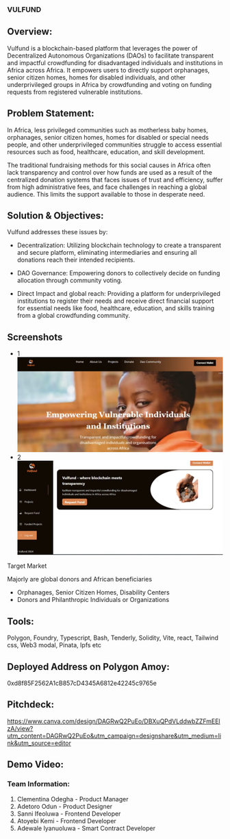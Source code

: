 ### VULFUND

## Overview:

Vulfund is a blockchain-based platform that leverages the power of Decentralized Autonomous Organizations (DAOs) to facilitate transparent and impactful crowdfunding for disadvantaged individuals and institutions in Africa across Africa. It empowers users to directly support orphanages, senior citizen homes, homes for disabled individuals, and other underprivileged groups in Africa by crowdfunding and voting on funding requests from registered vulnerable institutions.

## Problem Statement:

In Africa, less privileged communities such as motherless baby homes, orphanages, senior citizen homes, homes for disabled or special needs people, and other underprivileged communities struggle to access essential resources such as food, healthcare, education, and skill development.

The traditional fundraising methods for this social causes in Africa often lack transparency and control over how funds are used as a result of the centralized donation systems that faces issues of trust and efficiency, suffer from high administrative fees, and face challenges in reaching a global audience. This limits the support available to those in desperate need.

## Solution & Objectives:

Vulfund addresses these issues by:

* Decentralization: Utilizing blockchain technology to create a transparent and secure platform, eliminating intermediaries and ensuring all donations reach their intended recipients.

* DAO Governance: Empowering donors to collectively decide on funding allocation through community voting.

* Direct Impact and global reach: Providing a platform for underprivileged institutions to register their needs and receive direct financial support for essential needs like food, healthcare, education, and skills training from a global crowdfunding community.

## Screenshots

- 1
![Screenshot](./public/screenshot1.jpg)
- 2
![Screenshot](./public/screenshot2.jpg)

Target Market

Majorly are global donors and African beneficiaries
* Orphanages, Senior Citizen Homes, Disability Centers
* Donors and Philanthropic Individuals or Organizations


## Tools:

Polygon, Foundry, Typescript, Bash, Tenderly, Solidity, Vite, react, Tailwind css, Web3 modal, Pinata, Ipfs etc


## Deployed Address on Polygon Amoy: 
0xd8f85F2562A1cB857cD4345A6812e42245c9765e


## Pitchdeck:

https://www.canva.com/design/DAGRwQ2PuEo/DBXuQPdVLddwbZZFmEElzA/view?utm_content=DAGRwQ2PuEo&utm_campaign=designshare&utm_medium=link&utm_source=editor

## Demo Video:

### Team Information:
1. Clementina Odegha - Product Manager
2. Adetoro Odun - Product Designer
3. Sanni Ifeoluwa - Frontend Developer
4. Atoyebi Kemi - Frontend Developer
5. Adewale Iyanuoluwa - Smart Contract Developer